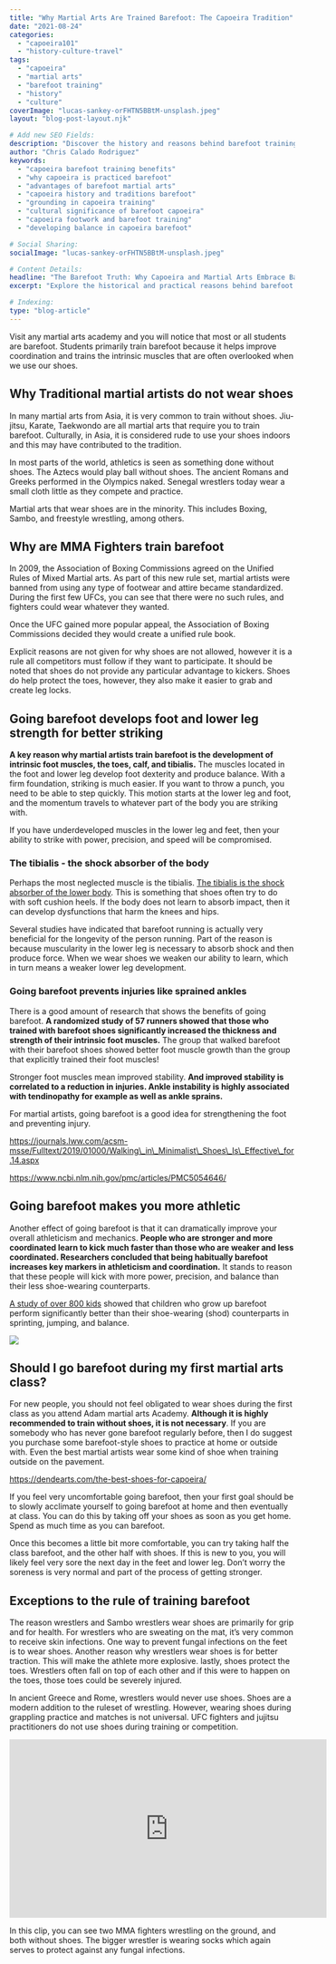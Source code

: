 ```yaml
---
title: "Why Martial Arts Are Trained Barefoot: The Capoeira Tradition"
date: "2021-08-24"
categories:
  - "capoeira101"
  - "history-culture-travel"
tags:
  - "capoeira"
  - "martial arts"
  - "barefoot training"
  - "history"
  - "culture"
coverImage: "lucas-sankey-orFHTN5BBtM-unsplash.jpeg"
layout: "blog-post-layout.njk"

# Add new SEO Fields:
description: "Discover the history and reasons behind barefoot training in martial arts, focusing on the Capoeira tradition. Learn about grounding and cultural significance."
author: "Chris Calado Rodriguez"
keywords:
  - "capoeira barefoot training benefits"
  - "why capoeira is practiced barefoot"
  - "advantages of barefoot martial arts"
  - "capoeira history and traditions barefoot"
  - "grounding in capoeira training"
  - "cultural significance of barefoot capoeira"
  - "capoeira footwork and barefoot training"
  - "developing balance in capoeira barefoot"

# Social Sharing:
socialImage: "lucas-sankey-orFHTN5BBtM-unsplash.jpeg"

# Content Details:
headline: "The Barefoot Truth: Why Capoeira and Martial Arts Embrace Bare Feet"
excerpt: "Explore the historical and practical reasons behind barefoot training in capoeira, revealing the connection to grounding, tradition, and enhanced performance."

# Indexing:
type: "blog-article"
---
```


Visit any martial arts academy and you will notice that most or all students are barefoot. Students primarily train barefoot because it helps improve coordination and trains the intrinsic muscles that are often overlooked when we use our shoes.

## Why Traditional martial artists do not wear shoes

In many martial arts from Asia, it is very common to train without shoes. Jiu-jitsu, Karate, Taekwondo are all martial arts that require you to train barefoot. Culturally, in Asia, it is considered rude to use your shoes indoors and this may have contributed to the tradition.

In most parts of the world, athletics is seen as something done without shoes. The Aztecs would play ball without shoes. The ancient Romans and Greeks performed in the Olympics naked. Senegal wrestlers today wear a small cloth little as they compete and practice.

Martial arts that wear shoes are in the minority. This includes Boxing, Sambo, and freestyle wrestling, among others.

## Why are MMA Fighters train barefoot

In 2009, the Association of Boxing Commissions agreed on the Unified Rules of Mixed Martial arts. As part of this new rule set, martial artists were banned from using any type of footwear and attire became standardized. During the first few UFCs, you can see that there were no such rules, and fighters could wear whatever they wanted.

Once the UFC gained more popular appeal, the Association of Boxing Commissions decided they would create a unified rule book.

Explicit reasons are not given for why shoes are not allowed, however it is a rule all competitors must follow if they want to participate. It should be noted that shoes do not provide any particular advantage to kickers. Shoes do help protect the toes, however, they also make it easier to grab and create leg locks.

## Going barefoot develops foot and lower leg strength for better striking

**A key reason why martial artists train barefoot is the development of intrinsic foot muscles, the toes, calf, and tibialis.** The muscles located in the foot and lower leg develop foot dexterity and produce balance. With a firm foundation, striking is much easier. If you want to throw a punch, you need to be able to step quickly. This motion starts at the lower leg and foot, and the momentum travels to whatever part of the body you are striking with.

If you have underdeveloped muscles in the lower leg and feet, then your ability to strike with power, precision, and speed will be compromised.

### The tibialis - the shock absorber of the body

Perhaps the most neglected muscle is the tibialis. [The tibialis is the shock absorber of the lower body](https://pubmed.ncbi.nlm.nih.gov/31064856/). This is something that shoes often try to do with soft cushion heels. If the body does not learn to absorb impact, then it can develop dysfunctions that harm the knees and hips.

Several studies have indicated that barefoot running is actually very beneficial for the longevity of the person running. Part of the reason is because muscularity in the lower leg is necessary to absorb shock and then produce force. When we wear shoes we weaken our ability to learn, which in turn means a weaker lower leg development.

### Going barefoot prevents injuries like sprained ankles

There is a good amount of research that shows the benefits of going barefoot. **A randomized study of 57 runners showed that those who trained with barefoot shoes significantly increased the thickness and strength of their intrinsic foot muscles.** The group that walked barefoot with their barefoot shoes showed better foot muscle growth than the group that explicitly trained their foot muscles!

Stronger foot muscles mean improved stability. **And improved stability is correlated to a reduction in injuries. Ankle instability is highly associated with tendinopathy for example as well as ankle sprains.**

For martial artists, going barefoot is a good idea for strengthening the foot and preventing injury.

https://journals.lww.com/acsm-msse/Fulltext/2019/01000/Walking\_in\_Minimalist\_Shoes\_Is\_Effective\_for.14.aspx

https://www.ncbi.nlm.nih.gov/pmc/articles/PMC5054646/

## Going barefoot makes you more athletic

Another effect of going barefoot is that it can dramatically improve your overall athleticism and mechanics. **People who are stronger and more coordinated learn to kick much faster than those who are weaker and less coordinated. Researchers concluded that being habitually barefoot increases key markers in athleticism and coordination.** It stands to reason that these people will kick with more power, precision, and balance than their less shoe-wearing counterparts.

[A study of over 800 kids](https://www.ncbi.nlm.nih.gov/pmc/articles/PMC5996942/) showed that children who grow up barefoot perform significantly better than their shoe-wearing (shod) counterparts in sprinting, jumping, and balance.

[![](images/Untitled.png)](https://dendearts.com/wp-content/uploads/2021/08/Untitled.png)

## Should I go barefoot during my first martial arts class?

For new people, you should not feel obligated to wear shoes during the first class as you attend Adam martial arts Academy. **Although it is highly recommended to train without shoes, it is not necessary**. If you are somebody who has never gone barefoot regularly before, then I do suggest you purchase some barefoot-style shoes to practice at home or outside with. Even the best martial artists wear some kind of shoe when training outside on the pavement.

https://dendearts.com/the-best-shoes-for-capoeira/

If you feel very uncomfortable going barefoot, then your first goal should be to slowly acclimate yourself to going barefoot at home and then eventually at class. You can do this by taking off your shoes as soon as you get home. Spend as much time as you can barefoot.

Once this becomes a little bit more comfortable, you can try taking half the class barefoot, and the other half with shoes. If this is new to you, you will likely feel very sore the next day in the feet and lower leg. Don’t worry the soreness is very normal and part of the process of getting stronger.

## Exceptions to the rule of training barefoot

The reason wrestlers and Sambo wrestlers wear shoes are primarily for grip and for health. For wrestlers who are sweating on the mat, it’s very common to receive skin infections. One way to prevent fungal infections on the feet is to wear shoes. Another reason why wrestlers wear shoes is for better traction. This will make the athlete more explosive. lastly, shoes protect the toes. Wrestlers often fall on top of each other and if this were to happen on the toes, those toes could be severely injured.

In ancient Greece and Rome, wrestlers would never use shoes. Shoes are a modern addition to the ruleset of wrestling. However, wearing shoes during grappling practice and matches is not universal. UFC fighters and jujitsu practitioners do not use shoes during training or competition.

<iframe width="560" height="315" src="https://www.youtube.com/embed/XMGdKfdMtTE" title="YouTube video player" frameborder="0" allow="accelerometer; autoplay; clipboard-write; encrypted-media; gyroscope; picture-in-picture" allowfullscreen></iframe>

In this clip, you can see two MMA fighters wrestling on the ground, and both without shoes. The bigger wrestler is wearing socks which again serves to protect against any fungal infections.